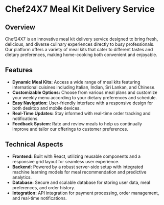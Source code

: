 # Chef24X7 Meal Kit Delivery Service

## Overview
Chef24X7 is an innovative meal kit delivery service designed to bring fresh, delicious, and diverse culinary experiences directly to busy professionals. Our platform offers a variety of meal kits that cater to different tastes and dietary preferences, making home-cooking both convenient and enjoyable.

## Features
- **Dynamic Meal Kits:** Access a wide range of meal kits featuring international cuisines including Italian, Indian, Sri Lankan, and Chinese.
- **Customizable Options:** Choose from various meal plans and customize your weekly menu according to your dietary preferences and schedule.
- **Easy Navigation:** User-friendly interface with a responsive design for both desktop and mobile devices.
- **Real-Time Updates:** Stay informed with real-time order tracking and notifications.
- **Feedback System:** Rate and review meals to help us continually improve and tailor our offerings to customer preferences.

## Technical Aspects
- **Frontend:** Built with React, utilizing reusable components and a responsive grid layout for seamless user experience.
- **Backend:** Powered by a robust server-side setup with integrated machine learning models for meal recommendation and predictive analytics.
- **Database:** Secure and scalable database for storing user data, meal preferences, and order history.
- **Integration:** API integration for payment processing, order management, and real-time notifications.
